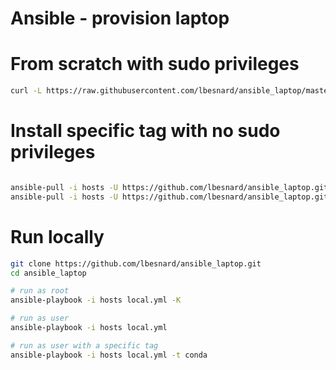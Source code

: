 # Ansible - provision laptop


# From scratch with sudo privileges
```bash
curl -L https://raw.githubusercontent.com/lbesnard/ansible_laptop/master/install.sh | bash
```

# Install specific tag with no sudo privileges
```bash

ansible-pull -i hosts -U https://github.com/lbesnard/ansible_laptop.git -t conda
ansible-pull -i hosts -U https://github.com/lbesnard/ansible_laptop.git -t neovim
```

# Run locally

```bash
git clone https://github.com/lbesnard/ansible_laptop.git
cd ansible_laptop

# run as root
ansible-playbook -i hosts local.yml -K

# run as user
ansible-playbook -i hosts local.yml

# run as user with a specific tag
ansible-playbook -i hosts local.yml -t conda
```
